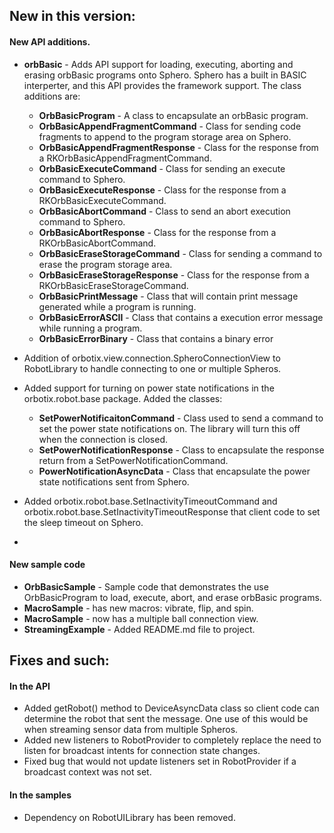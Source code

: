
## New in this version:

#### New API additions.
* **orbBasic** - Adds API support for loading, executing, aborting and erasing orbBasic programs onto Sphero. Sphero has a built in BASIC interperter, and this API provides the framework support. The class additions are:
	* **OrbBasicProgram** - A class to encapsulate an orbBasic program.
	* **OrbBasicAppendFragmentCommand** - Class for sending code fragments to append to the program storage area on Sphero. 
	* **OrbBasicAppendFragmentResponse** - Class for the response from a RKOrbBasicAppendFragmentCommand.
	* **OrbBasicExecuteCommand** - Class for sending an execute command to Sphero.
	* **OrbBasicExecuteResponse** - Class for the response from a RKOrbBasicExecuteCommand.
	* **OrbBasicAbortCommand** - Class to send an abort execution command to Sphero.
	* **OrbBasicAbortResponse** - Class for the response from a RKOrbBasicAbortCommand.
	* **OrbBasicEraseStorageCommand** - Class for sending a command to erase the program storage area.
	* **OrbBasicEraseStorageResponse** - Class for the response from a RKOrbBasicEraseStorageCommand.
	* **OrbBasicPrintMessage** - Class that will contain print message generated while a program is running.
	* **OrbBasicErrorASCII** - Class that contains a execution error message while running a program.
	* **OrbBasicErrorBinary** - Class that contains a binary error 

* Addition of orbotix.view.connection.SpheroConnectionView to RobotLibrary to handle connecting to one or multiple Spheros.
* Added support for turning on power state notifications in the orbotix.robot.base package. Added the classes:
	* **SetPowerNotificaitonCommand** - Class used to send a command to set the power state notifications on. The library will turn this off when the connection is closed.
	* **SetPowerNotificationResponse** - Class to encapsulate the response return from a SetPowerNotificationCommand.
	* **PowerNotificationAsyncData** - Class that encapsulate the power state notifications sent from Sphero.
* Added orbotix.robot.base.SetInactivityTimeoutCommand and orbotix.robot.base.SetInactivityTimeoutResponse that client code to set the sleep timeout on Sphero.
* 
#### New sample code
* **OrbBasicSample** - Sample code that demonstrates the use OrbBasicProgram to load, execute, abort, and erase orbBasic programs.
* **MacroSample** - has new macros: vibrate, flip, and spin. 
* **MacroSample** - now has a multiple ball connection view.
* **StreamingExample** - Added README.md file to project.

## Fixes and such:

#### In the API
* Added getRobot() method to DeviceAsyncData class so client code can determine the robot that sent the message. One use of this would be when streaming sensor data from multiple Spheros. 
* Added new listeners to RobotProvider to completely replace the need to listen for broadcast intents for connection state changes.
* Fixed bug that would not update listeners set in RobotProvider if a broadcast context was not set.


#### In the samples
* Dependency on RobotUILibrary has been removed.




